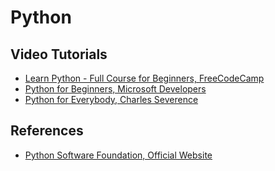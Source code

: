 Python
==========

Video Tutorials
-----------------
- [Learn Python - Full Course for Beginners, FreeCodeCamp](https://www.youtube.com/watch?v=rfscVS0vtbw&t=21s)
- [Python for Beginners, Microsoft Developers](https://www.youtube.com/watch?v=jFCNu1-Xdsw&list=PLlrxD0HtieHhS8VzuMCfQD4uJ9yne1mE6)
- [Python for Everybody, Charles Severence](https://www.py4e.com/lessons)

References
-----------
- [Python Software Foundation, Official Website](https://www.python.org/)
